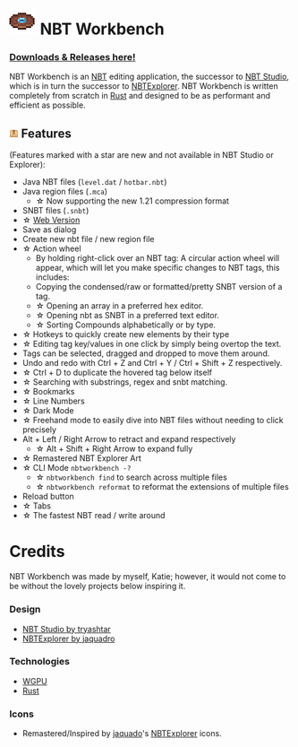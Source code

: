 # <img src="icons/nbtworkbench.png" width=48> NBT Workbench

### [Downloads & Releases here!](https://github.com/RealRTTV/nbtworkbench/releases)

NBT Workbench is an [NBT](https://wiki.vg/NBT) editing application,
the successor to [NBT Studio](https://github.com/tryashtar/nbt-studio),
which is in turn the successor to [NBTExplorer](https://github.com/jaquadro/NBTExplorer).
NBT Workbench is written completely from scratch in [Rust](https://www.rust-lang.org/) and designed to be as performant and efficient as possible.

## <img src="icons/features.png" width=16> Features
(Features marked with a star are new and not available in NBT Studio or Explorer):

* Java NBT files (`level.dat` / `hotbar.nbt`)
* Java region files (`.mca`)
  * ☆ Now supporting the new 1.21 compression format
* SNBT files (`.snbt`)
* ☆ [Web Version](https://rttv.ca/main)
* Save as dialog
* Create new nbt file / new region file
* ☆ Action wheel
  * By holding right-click over an NBT tag: A circular action wheel will appear, which will let you make specific changes to NBT tags, this includes:
  * Copying the condensed/raw or formatted/pretty SNBT version of a tag.
  * ☆ Opening an array in a preferred hex editor.
  * ☆ Opening nbt as SNBT in a preferred text editor.
  * ☆ Sorting Compounds alphabetically or by type.
* ☆ Hotkeys to quickly create new elements by their type
* ☆ Editing tag key/values in one click by simply being overtop the text.
* Tags can be selected, dragged and dropped to move them around.
* Undo and redo with Ctrl + Z and Ctrl + Y / Ctrl + Shift + Z respectively.
* ☆ Ctrl + D to duplicate the hovered tag below itself
* ☆ Searching with substrings, regex and snbt matching.
* ☆ Bookmarks
* ☆ Line Numbers
* ☆ Dark Mode
* ☆ Freehand mode to easily dive into NBT files without needing to click precisely
* Alt + Left / Right Arrow to retract and expand respectively
  * ☆ Alt + Shift + Right Arrow to expand fully
* ☆ Remastered NBT Explorer Art
* ☆ CLI Mode `nbtworkbench -?`
  * ☆ `nbtworkbench find` to search across multiple files
  * ☆ `nbtworkbench reformat` to reformat the extensions of multiple files
* Reload button
* ☆ Tabs
* ☆ The fastest NBT read / write around

# Credits
NBT Workbench was made by myself, Katie;
however, it would not come to be without the lovely projects below inspiring it.

### Design
* [NBT Studio by tryashtar](https://github.com/tryashtar/nbt-studio)
* [NBTExplorer by jaquadro](https://github.com/jaquadro/NBTExplorer)

### Technologies
* [WGPU](https://github.com/gfx-rs/wgpu)
* [Rust](https://rust-lang.org)

### Icons
* Remastered/Inspired by [jaquado](https://github.com/jaquadro)'s [NBTExplorer](https://github.com/jaquadro/NBTExplorer) icons.
